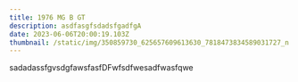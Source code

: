 ```yaml
---
title: 1976 MG B GT
description: asdfasgfsdadsfgadfgA
date: 2023-06-06T20:00:19.103Z
thumbnail: /static/img/350859730_625657609613630_7818473834589031727_n.jpg
---
```

s﻿adadassfgvsdgfawsfasfDFwfsdfwesadfwasfqwe